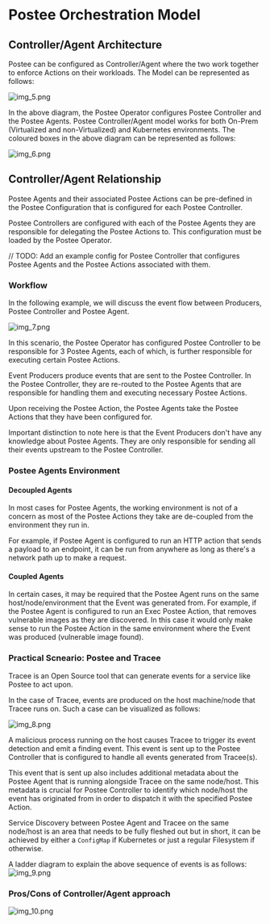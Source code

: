 # Postee Orchestration Model

## Controller/Agent Architecture

Postee can be configured as Controller/Agent where the two work together to enforce Actions on their workloads. The Model can be represented as follows:

![img_5.png](img_5.png)

In the above diagram, the Postee Operator configures Postee Controller and the Postee Agents. Postee Controller/Agent model works for both On-Prem (Virtualized and non-Virtualized) and Kubernetes environments. The coloured boxes in the above diagram can be represented as follows:

![img_6.png](img_6.png)

## Controller/Agent Relationship

Postee Agents and their associated Postee Actions can be pre-defined in the Postee Configuration that is configured for each Postee Controller.

Postee Controllers are configured with each of the Postee Agents they are responsible for delegating the Postee Actions to. This configuration must be loaded by the Postee Operator.

// TODO: Add an example config for Postee Controller that configures Postee Agents and the Postee Actions associated with them.


### Workflow

In the following example, we will discuss the event flow between Producers, Postee Controller and Postee Agent.

![img_7.png](img_7.png)

In this scenario, the Postee Operator has configured Postee Controller to be responsible for 3 Postee Agents, each of which, is further responsible for executing certain Postee Actions.

Event Producers produce events that are sent to the Postee Controller. In the Postee Controller, they are re-routed to the Postee Agents that are responsible for handling them and executing necessary Postee Actions. 

Upon receiving the Postee Action, the Postee Agents take the Postee Actions that they have been configured for. 

Important distinction to note here is that the Event Producers don't have any knowledge about Postee Agents. They are only responsible for sending all their events upstream to the Postee Controller.


### Postee Agents Environment

#### Decoupled Agents
In most cases for Postee Agents, the working environment is not of a concern as most of the Postee Actions they take are de-coupled from the environment they run in. 

For example, if Postee Agent is configured to run an HTTP action that sends a payload to an endpoint, it can be run from anywhere as long as there's a network path up to make a request.

#### Coupled Agents
In certain cases, it may be required that the Postee Agent runs on the same host/node/environment that the Event was generated from. For example, if the Postee Agent is configured to run an Exec Postee Action, that removes vulnerable images as they are discovered. In this case it would only make sense to run the Postee Action in the same environment where the Event was produced (vulnerable image found).


### Practical Scneario: Postee and Tracee

Tracee is an Open Source tool that can generate events for a service like Postee to act upon. 

In the case of Tracee, events are produced on the host machine/node that Tracee runs on. Such a case can be visualized as follows:

![img_8.png](img_8.png)

A malicious process running on the host causes Tracee to trigger its event detection and emit a finding event. This event is sent up to the Postee Controller that is configured to handle all events generated from Tracee(s). 

This event that is sent up also includes additional metadata about the Postee Agent that is running alongside Tracee on the same node/host. This metadata is crucial for Postee Controller to identify which node/host the event has originated from in order to dispatch it with the specified Postee Action.

Service Discovery between Postee Agent and Tracee on the same node/host is an area that needs to be fully fleshed out but in short, it can be achieved by either a ```ConfigMap``` if Kubernetes or just a regular Filesystem if otherwise.

A ladder diagram to explain the above sequence of events is as follows:
![img_9.png](img_9.png)

### Pros/Cons of Controller/Agent approach

![img_10.png](img_10.png)